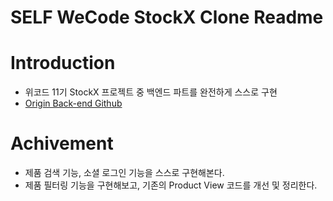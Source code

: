 # SELF WeCode StockX Clone Readme

# Introduction
* 위코드 11기 StockX 프로젝트 중 백엔드 파트를 완전하게 스스로 구현
* [Origin Back-end Github](https://github.com/wecode-bootcamp-korea/11-WeStock-backend)

# Achivement
- 제품 검색 기능, 소셜 로그인 기능을 스스로 구현해본다.
- 제품 필터링 기능을 구현해보고, 기존의 Product View 코드를 개선 및 정리한다.
